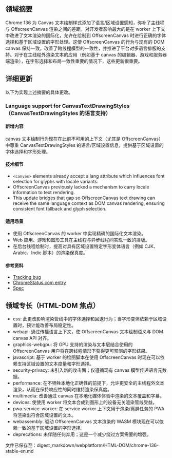 ## 领域摘要

Chrome 136 为 Canvas 文本绘制样式添加了语言/区域设置感知，弥补了主线程 <canvas> 与 OffscreenCanvas 渲染之间的差距。对开发者影响最大的是在 worker 上下文中改进了文本渲染的国际化，允许在绘制到 OffscreenCanvas 时进行正确的字体选择和基于区域设置的字形处理。这使 OffscreenCanvas 的行为与现有的 DOM canvas 保持一致，改善了跨线程模型的一致性，并推进了平台对多语言排版的支持。对于在主线程外渲染文本的应用（例如基于 canvas 的编辑器、游戏和服务器端渲染），在字形选择和布局一致性重要的情况下，这些更新很重要。

## 详细更新

以下为实现上述摘要的具体更改。

### Language support for CanvasTextDrawingStyles（CanvasTextDrawingStyles 的语言支持）

#### 新增内容
canvas 文本绘制行为现在在此前不可用的上下文（尤其是 OffscreenCanvas）中尊重 CanvasTextDrawingStyles 的语言/区域设置信息，提供基于区域设置的字体选择和字形处理。

#### 技术细节
- `<canvas>` elements already accept a lang attribute which influences font selection for glyphs with locale variants.
- OffscreenCanvas previously lacked a mechanism to carry locale information to text rendering.
- This update bridges that gap so OffscreenCanvas text drawing can receive the same language context as DOM canvas rendering, ensuring consistent font fallback and glyph selection.

#### 适用场景
- 使用 OffscreenCanvas 的 worker 中实现精确的国际化文本渲染。
- Web 应用、游戏和图形工具在主线程与异步线程间实现一致的排版。
- 在后台线程绘制时，提高对具有区域设置特定字形变体语言（例如 CJK、Arabic、Indic 脚本）的渲染保真度。

#### 参考资料
- [Tracking bug](https://bugs.chromium.org/p/chromium/issues/detail?id=385006131)
- [ChromeStatus.com entry](https://chromestatus.com/feature/5101829618114560)
- [Spec](https://html.spec.whatwg.org/multipage/canvas.html#canvastextdrawingstyles)

## 领域专长（HTML-DOM 焦点）

- css: 此更改影响渲染管线中的字体选择和回退行为；当字形变体依赖于区域设置时，预计能改善布局稳定性。
- webapi: 通过传播语言上下文，使 OffscreenCanvas 文本绘制语义与 DOM canvas API 对齐。
- graphics-webgpu: 将 GPU 支持的渲染与文本层结合使用的 OffscreenCanvas 用户将在跨线程情形下获得更可预测的字形结果。
- javascript: 基于 worker 的绘图脚本在使用 OffscreenCanvas 时现在可以依赖支持区域设置的文本度量和字形选择。
- security-privacy: 未引入新的攻击面；仅遵循现有 canvas 模型传递语言元数据。
- performance: 在不牺牲本地化正确性的前提下，允许更安全的主线程外文本渲染，从而在保持响应性的同时维持渲染保真度。
- multimedia: 改善通过 canvas 在本地化媒体体验中渲染的文本覆盖和字幕。
- devices: 使使用 worker 将文本合成到图形上的设备无关渲染管线受益。
- pwa-service-worker: 在 service worker 上下文用于渲染/离屏任务的 PWA 将渲染出符合区域设置的文本。
- webassembly: 驱动 OffscreenCanvas 文本渲染的 WASM 模块现在可以依赖一致的基于区域设置的字形选择。
- deprecations: 未伴随任何弃用；这是一个减少绕过方案需要的增强。

文件已保存至：digest_markdown/webplatform/HTML-DOM/chrome-136-stable-en.md